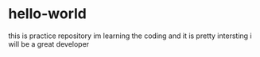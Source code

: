 # hello-world
this is practice repository 
im learning the coding and it is pretty intersting 
i will be a great developer 
